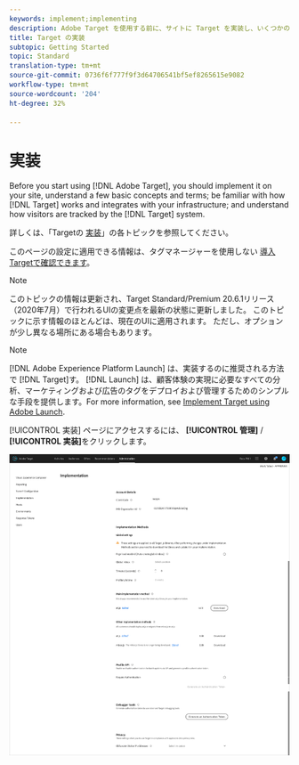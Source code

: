 ```yaml
---
keywords: implement;implementing
description: Adobe Target を使用する前に、サイトに Target を実装し、いくつかの基本的な概念や用語を理解し、Target のしくみやインフラストラクチャとの統合について把握し、Target システムでの訪問者の追跡方法を理解する必要があります。
title: Target の実装
subtopic: Getting Started
topic: Standard
translation-type: tm+mt
source-git-commit: 0736f6f777f9f3d64706541bf5ef8265615e9082
workflow-type: tm+mt
source-wordcount: '204'
ht-degree: 32%

---
```



# 実装

Before you start using [!DNL Adobe Target], you should implement it on your site, understand a few basic concepts and terms; be familiar with how [!DNL Target] works and integrates with your infrastructure; and understand how visitors are tracked by the [!DNL Target] system.

詳しくは、「Targetの [実装](/help/c-implementing-target/implementing-target.md)」の各トピックを参照してください。

このページの設定に適用できる情報は、タグマネージャーを使用しない [導入Targetで確認できます](/help/c-implementing-target/c-implementing-target-for-client-side-web/how-to-deployatjs/implementing-target-without-a-tag-manager.md)。

>[!NOTE]
>
>このトピックの情報は更新され、Target Standard/Premium 20.6.1リリース（2020年7月）で行われるUIの変更点を最新の状態に更新しました。 このトピックに示す情報のほとんどは、現在のUIに適用されます。 ただし、オプションが少し異なる場所にある場合もあります。

>[!NOTE]
>
>[!DNL Adobe Experience Platform Launch] は、実装するのに推奨される方法で [!DNL Target]す。 [!DNL Launch] は、顧客体験の実現に必要なすべての分析、マーケティングおよび広告のタグをデプロイおよび管理するためのシンプルな手段を提供します。For more information, see [Implement Target using Adobe Launch](/help/c-implementing-target/c-implementing-target-for-client-side-web/how-to-deployatjs/cmp-implementing-target-using-adobe-launch.md).

[!UICONTROL 実装] ページにアクセスするには、 **[!UICONTROL 管理]** / **[!UICONTROL 実装]**&#x200B;をクリックします。

![導入ページ](/help/administrating-target/assets/implementation.png)
